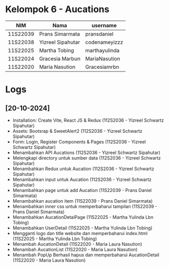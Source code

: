 # Kelompok 6 - Aucations

| NIM      | Nama              | username      |
| -------- | ----------------- | ------------- |
| 11S22039 | Prans Simarmata   | pransdaniel   |
| 11S22038 | Yizreel Sipahutar | codenameyizzz |
| 11S22025 | Martha Tobing     | marthayulinda |
| 11S22024 | Gracesia Marbun   | MariaNasution |
| 11S22020 | Maria Nasution    | Gracesiamrbn  |

# Logs

## [20-10-2024]

- Installation: Create Vite, React JS & Redux (112S2036 - Yizreel Schwartz Sipahutar)
- Assets: Bootsrap & SweetAlert2 (112S2036 - Yizreel Schwartz Sipahutar)
- Form: Login, Register Components & Pages (112S2036 - Yizreel Schwartz Sipahutar)
- Menambahkan API Aucations (112S2036 - Yizreel Schwartz Sipahutar)
- Melengkapi directory untuk sumber data (112S2036 - Yizreel Schwartz Sipahutar)
- Menambahkan Redux untuk Aucation (112S2036 - Yizreel Schwartz Sipahutar)
- Menambahkan input untuk Aucation (112S2036 - Yizreel Schwartz Sipahutar)
- Menambahkan page untuk add Aucation (11S22039 - Prans Daniel Simarmata)
- Menambahkan aucation item (11S22039 - Prans Daniel Simarmata)
- Menambahkan inner css untuk memperbaharui tampilan (11S22039 - Prans Daniel Simarmata)
- Menambahkan AucationDetaiPage (11S22025 - Martha Yulinda Lbn Tobing)
- Menambahkan UserDetail (11S22025 - Martha Yulinda Lbn Tobing)
- Mengganti logo dan title website dan memperbaharui index.html (11S22025 - Martha Yulinda Lbn Tobing)
- Menambah AucationDetail (11S22020 - Maria Laura Nasution)
- Menambah AucationList (11S22020 - Maria Laura Nasution)
- Menambah PopUp Berhasil hapus dan memperbaharui AucationDetail (11S22020 - Maria Laura Nasution)
